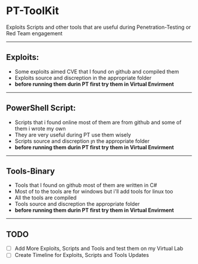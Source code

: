 # PT-ToolKit
Exploits Scripts and other tools that are useful during Penetration-Testing or Red Team engagement

---
## Exploits:
- Some exploits aimed CVE that I found on github and compiled them <br>
- Exploits source and discreption in the appropriate folder
- **before running them durin PT first try them in Virtual Envirment** 
---
## PowerShell Script:
- Scripts that i found online most of them are from github and some of them i wrote my own <br>
- They are very useful during  PT use them wisely
- Scripts source and discreption ןn the appropriate folder
- **before running them durin PT first try them in Virtual Envirment** 
---
## Tools-Binary
- Tools that I found on github most of them are written in C#
- Most of to the tools are for windows but i'll add tools for linux too
- All the tools are compiled
- Tools source and discreption the appropriate folder
- **before running them durin PT first try them in Virtual Envirment**
--------
## TODO
- [ ] Add More Exploits, Scripts and Tools and test them on my Virtual Lab
- [ ] Create Timeline for Exploits, Scripts and Tools Updates
